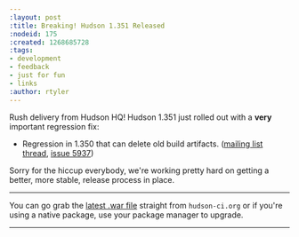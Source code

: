 ```yaml
---
:layout: post
:title: Breaking! Hudson 1.351 Released
:nodeid: 175
:created: 1268685728
:tags:
- development
- feedback
- just for fun
- links
:author: rtyler
---
```

Rush delivery from Hudson HQ! Hudson 1.351 just rolled out with a **very** important regression fix:

* Regression in 1.350 that can delete old build artifacts. ([mailing list thread](http://n4.nabble.com/Warning-about-Hudson-1-350-Could-delete-your-artifacts-td1593483.html), [issue 5937](http://issues.hudson-ci.org/browse/HUDSON-5937))

Sorry for the hiccup everybody, we're working pretty hard on getting a better, more stable, release process in place.

----

You can go grab the [latest .war file](http://hudson-ci.org/latest/hudson.war) straight from `hudson-ci.org` or if you're using a native package, use your package manager to upgrade.

----
